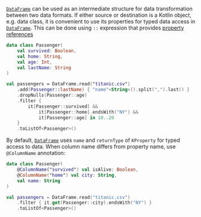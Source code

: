 [//]: # (title: KProperties API)

<!---IMPORT org.jetbrains.kotlinx.dataframe.samples.api.ApiLevels-->

[`DataFrame`](DataFrame.md) can be used as an intermediate structure for data transformation between two data formats. 
If either source or destination is a Kotlin object, e.g. data class, it is convenient to use its properties 
for typed data access in [`DataFrame`](DataFrame.md).
This can be done using `::` expression that provides [property references](https://kotlinlang.org/api/latest/jvm/stdlib/kotlin.reflect/-k-property/)

<!---FUN kproperties1-->

```kotlin
data class Passenger(
    val survived: Boolean,
    val home: String,
    val age: Int,
    val lastName: String
)

val passengers = DataFrame.read("titanic.csv")
    .add(Passenger::lastName) { "name"<String>().split(",").last() }
    .dropNulls(Passenger::age)
    .filter {
        it[Passenger::survived] &&
            it[Passenger::home].endsWith("NY") &&
            it[Passenger::age] in 10..20
    }
    .toListOf<Passenger>()
```

<!---END-->

By default, [`DataFrame`](DataFrame.md) uses `name` and `returnType` of `KProperty` for typed access to data. 
When column name differs from property name, use `@ColumnName` annotation:  

<!---FUN kproperties2-->

```kotlin
data class Passenger(
    @ColumnName("survived") val isAlive: Boolean,
    @ColumnName("home") val city: String,
    val name: String
)

val passengers = DataFrame.read("titanic.csv")
    .filter { it.get(Passenger::city).endsWith("NY") }
    .toListOf<Passenger>()
```

<!---END-->
